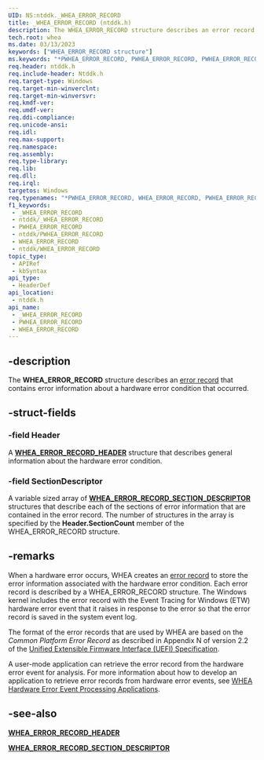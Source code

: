 ```yaml
---
UID: NS:ntddk._WHEA_ERROR_RECORD
title: _WHEA_ERROR_RECORD (ntddk.h)
description: The WHEA_ERROR_RECORD structure describes an error record that contains error information about a hardware error condition that occurred.
tech.root: whea
ms.date: 03/13/2023
keywords: ["WHEA_ERROR_RECORD structure"]
ms.keywords: "*PWHEA_ERROR_RECORD, PWHEA_ERROR_RECORD, PWHEA_ERROR_RECORD structure pointer [WHEA Drivers and Applications], WHEA_ERROR_RECORD, WHEA_ERROR_RECORD structure [WHEA Drivers and Applications], _WHEA_ERROR_RECORD, ntddk/PWHEA_ERROR_RECORD, ntddk/WHEA_ERROR_RECORD, whea.whea_error_record, whearef_dc309156-feee-4cc2-ba75-d39f3f05fa5f.xml"
req.header: ntddk.h
req.include-header: Ntddk.h
req.target-type: Windows
req.target-min-winverclnt:
req.target-min-winversvr: 
req.kmdf-ver: 
req.umdf-ver: 
req.ddi-compliance: 
req.unicode-ansi: 
req.idl: 
req.max-support: 
req.namespace: 
req.assembly: 
req.type-library: 
req.lib: 
req.dll: 
req.irql: 
targetos: Windows
req.typenames: "*PWHEA_ERROR_RECORD, WHEA_ERROR_RECORD, PWHEA_ERROR_RECORD"
f1_keywords:
 - _WHEA_ERROR_RECORD
 - ntddk/_WHEA_ERROR_RECORD
 - PWHEA_ERROR_RECORD
 - ntddk/PWHEA_ERROR_RECORD
 - WHEA_ERROR_RECORD
 - ntddk/WHEA_ERROR_RECORD
topic_type:
 - APIRef
 - kbSyntax
api_type:
 - HeaderDef
api_location:
 - ntddk.h
api_name:
 - _WHEA_ERROR_RECORD
 - PWHEA_ERROR_RECORD
 - WHEA_ERROR_RECORD
---
```


## -description

The **WHEA_ERROR_RECORD** structure describes an [error record](/windows-hardware/drivers/whea/error-records) that contains error information about a hardware error condition that occurred.

## -struct-fields

### -field Header

A [**WHEA_ERROR_RECORD_HEADER**](./ns-ntddk-_whea_error_record_header.md) structure that describes general information about the hardware error condition.

### -field SectionDescriptor

A variable sized array of [**WHEA_ERROR_RECORD_SECTION_DESCRIPTOR**](./ns-ntddk-_whea_error_record_section_descriptor.md) structures that describe each of the sections of error information that are contained in the error record. The number of structures in the array is specified by the **Header.SectionCount** member of the WHEA_ERROR_RECORD structure.

## -remarks

When a hardware error occurs, WHEA creates an [error record](/windows-hardware/drivers/whea/error-records) to store the error information associated with the hardware error condition. Each error record is described by a WHEA_ERROR_RECORD structure. The Windows kernel includes the error record with the Event Tracing for Windows (ETW) hardware error event that it raises in response to the error so that the error record is saved in the system event log.

The format of the error records that are used by WHEA are based on the *Common Platform Error Record* as described in Appendix N of version 2.2 of the [Unified Extensible Firmware Interface (UEFI) Specification](https://uefi.org/specifications).

A user-mode application can retrieve the error record from the hardware error event for analysis. For more information about how to develop an application to retrieve error records from hardware error events, see [WHEA Hardware Error Event Processing Applications](/windows-hardware/drivers/whea/whea-hardware-error-event-processing-applications).

## -see-also

[**WHEA_ERROR_RECORD_HEADER**](./ns-ntddk-_whea_error_record_header.md)

[**WHEA_ERROR_RECORD_SECTION_DESCRIPTOR**](./ns-ntddk-_whea_error_record_section_descriptor.md)